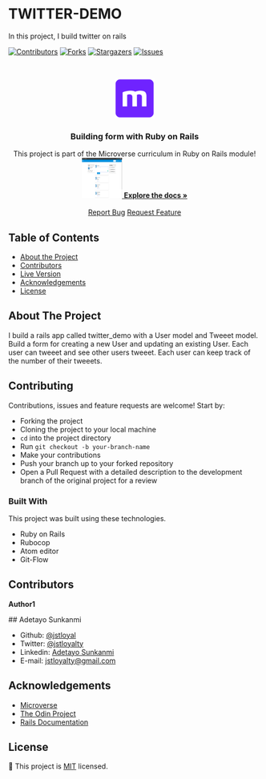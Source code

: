 # TWITTER-DEMO

In this project, I build twitter on rails

<!--
*** Thanks for checking out this README Template. If you have a suggestion that would
*** make this better, please fork the repo and create a pull request or simply open
*** an issue with the tag "enhancement".
*** Thanks again! Now go create something AMAZING! :D
-->

<!-- PROJECT SHIELDS -->
<!--
*** I'm using markdown "reference style" links for readability.
*** Reference links are enclosed in brackets [ ] instead of parentheses ( ).
*** See the bottom of this document for the declaration of the reference variables
*** for contributors-url, forks-url, etc. This is an optional, concise syntax you may use.
*** https://www.markdownguide.org/basic-syntax/#reference-style-links
-->

[![Contributors][contributors-shield]][contributors-url]
[![Forks][forks-shield]][forks-url]
[![Stargazers][stars-shield]][stars-url]
[![Issues][issues-shield]][issues-url]

<!-- PROJECT LOGO -->
<br />
<p align="center">
  <a href="https://github.com/jstloyal/twitter_demo">
    <img src="app/assets/images/microverse.png" alt="Microverse Logo" width="80" height="80">
  </a>

  <h3 align="center">Building form with Ruby on Rails</h3>

  <p align="center">
    This project is part of the Microverse curriculum in Ruby on Rails module!
    <br />
    <a href="https://github.com/jstloyal/twitter_demo">
      <img src="app/assets/images/tweeeter_demo.png" alt="Microverse Logo" width="80" height="80">
    </a>
    <a href="https://github.com/jstloyal/twitter_demo"><strong>Explore the docs »</strong></a>
    <br />
    <br />
    <a href="https://github.com/jstloyal/twitter_demo/issues">Report Bug</a>
    <a href="https://github.com/jstloyal/twitter_demo/issues">Request Feature</a>
  </p>
</p>

<!-- TABLE OF CONTENTS -->

## Table of Contents

- [About the Project](#about-the-project)
- [Contributors](#contributors)
- [Live Version](#live-version)
- [Acknowledgements](#acknowledgements)
- [License](#license)

<!-- ABOUT THE PROJECT -->

## About The Project

I build a rails app called twitter_demo with a User model and Tweeet model.
Build a form for creating a new User and updating an existing User.
Each user can tweeet and see other users tweeet.
Each user can keep track of the number of their tweeets.

## Contributing

Contributions, issues and feature requests are welcome! Start by:

- Forking the project
- Cloning the project to your local machine
- `cd` into the project directory
- Run `git checkout -b your-branch-name`
- Make your contributions
- Push your branch up to your forked repository
- Open a Pull Request with a detailed description to the development branch of the original project for a review

### Built With

This project was built using these technologies.

- Ruby on Rails
- Rubocop
- Atom editor
- Git-Flow

## Contributors

**Author1**

​## Adetayo Sunkanmi

- Github: [@jstloyal](https://github.com/jstloyal)
- Twitter: [@jstloyalty](https://twitter.com/jstloyalty)
- Linkedin: [Adetayo Sunkanmi](https://www.linkedin.com/in/jstloyalty)
- E-mail: jstloyalty@gmail.com

<!-- ACKNOWLEDGEMENTS -->

## Acknowledgements

- [Microverse](https://www.microverse.org/)
- [The Odin Project](https://www.theodinproject.com/)
- [Rails Documentation](https://guides.rubyonrails.org/)

<!-- MARKDOWN LINKS & IMAGES -->
<!-- https://www.markdownguide.org/basic-syntax/#reference-style-links -->

[contributors-shield]: https://img.shields.io/github/contributors/jstloyal/twitter_demo.svg?style=flat-square
[contributors-url]: https://github.com/jstloyal/twitter_demo/graphs/contributors
[forks-shield]: https://img.shields.io/github/forks/jstloyal/twitter_demo.svg?style=flat-square
[forks-url]: https://github.com/jstloyal/twitter_demo/network/members
[stars-shield]: https://img.shields.io/github/stars/jstloyal/twitter_demo.svg?style=flat-square
[stars-url]: https://github.com/jstloyal/twitter_demo/stargazers
[issues-shield]: https://img.shields.io/github/issues/jstloyal/twitter_demo.svg?style=flat-square
[issues-url]: https://github.com/jstloyal/twitter_demo/issues

<!-- LICENSE -->

## License

📝
This project is [MIT](https://opensource.org/licenses/MIT) licensed.
